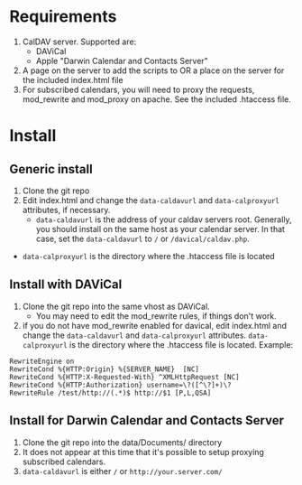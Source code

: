 # Requirements

1. CalDAV server. Supported are:
   * DAViCal
   * Apple "Darwin Calendar and Contacts Server"
2. A page on the server to add the scripts to OR a place on the server for the included index.html file
3. For subscribed calendars, you will need to proxy the requests, mod_rewrite and mod_proxy on apache. See the included .htaccess file.

# Install

## Generic install
1. Clone the git repo
2. Edit index.html and change the `data-caldavurl` and `data-calproxyurl` attributes, if necessary.
   * `data-caldavurl` is the address of your caldav servers root. Generally, you should install on the same host as your calendar server.  In that case, set the `data-caldavurl` to `/` or `/davical/caldav.php`.
  * `data-calproxyurl` is the directory where the .htaccess file is located

## Install with DAViCal
1. Clone the git repo into the same vhost as DAViCal.
   * You may need to edit the mod_rewrite rules, if things don't work.
2. if you do not have mod_rewrite enabled for davical, edit index.html and change the `data-caldavurl` and `data-calproxyurl` attributes. `data-calproxyurl` is the directory where the .htaccess file is located.
Example:
```
RewriteEngine on
RewriteCond %{HTTP:Origin} %{SERVER_NAME}  [NC]
RewriteCond %{HTTP:X-Requested-With} ^XMLHttpRequest [NC]
RewriteCond %{HTTP:Authorization} username=\?([^\?]+)\?
RewriteRule /test/http://(.*)$ http://$1 [P,L,QSA]
```

## Install for Darwin Calendar and Contacts Server
1. Clone the git repo into the data/Documents/ directory
2. It does not appear at this time that it's possible to setup proxying subscribed calendars.
3. `data-caldavurl` is either `/` or `http://your.server.com/`
